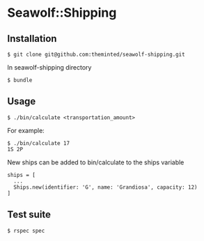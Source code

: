 # Seawolf::Shipping

## Installation

    $ git clone git@github.com:theminted/seawolf-shipping.git

In seawolf-shipping directory

    $ bundle

## Usage

    $ ./bin/calculate <transportation_amount>

For example:

    $ ./bin/calculate 17
    1S 2P

New ships can be added to bin/calculate to the ships variable

    ships = [
      ...
      Ships.new(identifier: 'G', name: 'Grandiosa', capacity: 12)
    ]

## Test suite

    $ rspec spec
